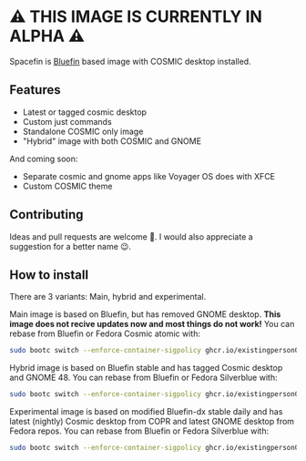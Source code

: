 # ⚠️ THIS IMAGE IS CURRENTLY IN ALPHA ⚠️

Spacefin is [Bluefin](https://github.com/ublue-os/bluefin) based image with COSMIC desktop installed. 

## Features

 - Latest or tagged cosmic desktop
 - Custom just commands
 - Standalone COSMIC only image
 - "Hybrid" image with both COSMIC and GNOME

And coming soon:
 - Separate cosmic and gnome apps like Voyager OS does with XFCE
 - Custom COSMIC theme

## Contributing

Ideas and pull requests are welcome 🎉. I would also appreciate a suggestion for a better name 😉.

## How to install

There are 3 variants: Main, hybrid and experimental.

Main image is based on Bluefin, but has removed GNOME desktop. **This image does not recive updates now and most things do not work!** You can rebase from Bluefin or Fedora Cosmic atomic with:

```bash
sudo bootc switch --enforce-container-sigpolicy ghcr.io/existingperson08/spacefin:latest
```

Hybrid image is based on Bluefin stable and has tagged Cosmic desktop and GNOME 48. You can rebase from Bluefin or Fedora Silverblue with:

```bash
sudo bootc switch --enforce-container-sigpolicy ghcr.io/existingperson08/spacefin-hybrid:latest
```

Experimental image is based on modified Bluefin-dx stable daily and has latest (nightly) Cosmic desktop from COPR and latest GNOME desktop from Fedora repos. You can rebase from Bluefin or Fedora Silverblue with:

```bash
sudo bootc switch --enforce-container-sigpolicy ghcr.io/existingperson08/spacefin-exp:latest
```

